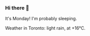 ### Hi there :wave:

It's Monday! I'm probably sleeping.

Weather in Toronto: light rain, at +16°C.
